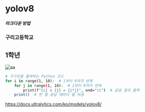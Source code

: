 # yolov8
##### 마크다운 방법
### 구리고등학교
## 1학년
![aa](https://github.com/user-attachments/assets/6a2db06e-0902-4fa9-a3f8-017d9ba4a6e2)

```bash
# 구구단을 출력하는 Python 코드
for i in range(1, 10):  # 1부터 9까지 반복
    for j in range(1, 10):  # 1부터 9까지 반복
        print(f"{i} x {j} = {i*j}", end="\t")  # 곱셈 결과 출력
    print()  # 한 줄 끝날 때마다 줄 바꿈
```
https://docs.ultralytics.com/ko/models/yolov8/
